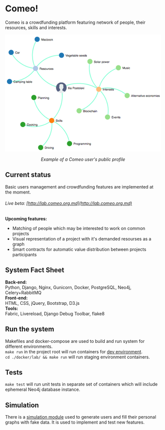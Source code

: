 # Comeo!

Comeo is a crowdfunding platform featuring network of people, their resources, skills and interests.

![demo](documents/personal_graph_example.png)  
*<p align="center">Example of a Comeo user's public profile</p>*



## Current status
Basic users management and crowdfunding features are implemented at the moment.
###### Live beta: [http://lab.comeo.org.md](http://lab.comeo.org.md)
**Upcoming features:**  
- Matching of people which may be interested to work on common projects  
- Visual representation of a project with it's demanded resourses as a graph  
- Smart contracts for automatic value distribution between projects participants


## System Fact Sheet

**Back-end:**  
Python, Django, Nginx, Gunicorn, Docker, PostgreSQL, Neo4j,
Celery+RabbitMQ  
**Front-end:**  
HTML, CSS, jQuery, Bootstrap, D3.js  
**Tools:**  
Fabric, Livereload, Django Debug Toolbar, flake8

## Run the system
Makefiles and docker-compose are used to build and run system for different environments.  
`make run` in the project root will run containers for [dev environment](/Docker/dev).  
`cd ./docker/lab/ && make run` will run staging environment containers.

## Tests
`make test` will run unit tests in separate set of containers which will include ephemeral Neo4j database instance.

## Simulation
There is a [simulation module](/simulation) used to generate users and fill their personal graphs with fake data. It is used to implement and test new features.  
